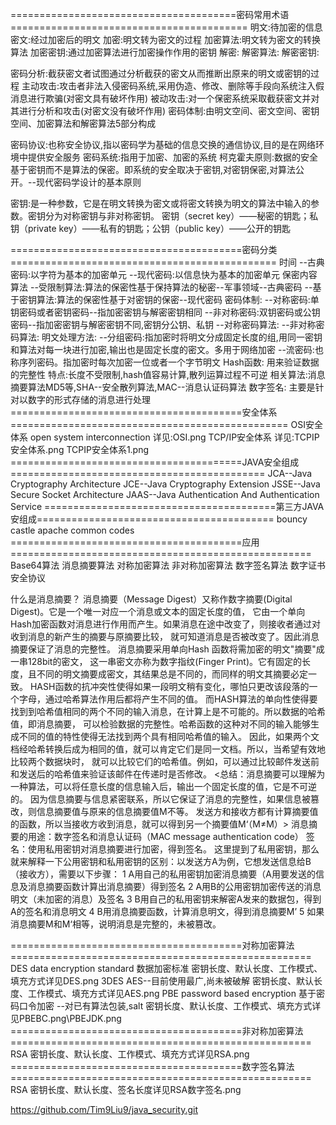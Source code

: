 =======================================密码常用术语=========================================
明文:待加密的信息
密文:经过加密后的明文
加密:明文转为密文的过程
加密算法:明文转为密文的转换算法
加密密钥:通过加密算法进行加密操作作用的密钥
解密:
解密算法:
解密密钥:

密码分析:截获密文者试图通过分析截获的密文从而推断出原来的明文或密钥的过程
主动攻击:攻击者非法入侵密码系统,采用伪造、修改、删除等手段向系统注入假消息进行欺骗(对密文具有破坏作用)
被动攻击:对一个保密系统采取截获密文并对其进行分析和攻击(对密文没有破坏作用)
密码体制:由明文空间、密文空间、密钥空间、加密算法和解密算法5部分构成

密码协议:也称安全协议,指以密码学为基础的信息交换的通信协议,目的是在网络环境中提供安全服务
密码系统:指用于加密、加密的系统
柯克霍夫原则:数据的安全基于密钥而不是算法的保密。即系统的安全取决于密钥,对密钥保密,对算法公开。--现代密码学设计的基本原则

密钥:是一种参数，它是在明文转换为密文或将密文转换为明文的算法中输入的参数。密钥分为对称密钥与非对称密钥。
密钥（secret key）——秘密的钥匙；私钥（private key）——私有的钥匙；公钥（public key）——公开的钥匙

========================================密码分类==============================================
时间
--古典密码:以字符为基本的加密单元
--现代密码:以信息快为基本的加密单元
保密内容算法
--受限制算法:算法的保密性基于保持算法的秘密--军事领域--古典密码
--基于密钥算法:算法的保密性基于对密钥的保密--现代密码
密码体制:
--对称密码:单钥密码或者密钥密码--指加密密钥与解密密钥相同
--非对称密码:双钥密码或公钥密码--指加密密钥与解密密钥不同,密钥分公钥、私钥
--对称密码算法:
--非对称密码算法:
明文处理方法:
--分组密码:指加密时将明文分成固定长度的组,用同一密钥和算法对每一块进行加密,输出也是固定长度的密文。多用于网络加密
--流密码:也称序列密码。指加密时每次加密一位或者一个字节明文
Hash函数:
用来验证数据的完整性
特点:长度不受限制,hash值容易计算,散列运算过程不可逆
相关算法:消息摘要算法MD5等,SHA--安全散列算法,MAC--消息认证码算法
数字签名:
主要是针对以数字的形式存储的消息进行处理
========================================安全体系================================================
OSI安全体系 open system interconnection
详见:OSI.png
TCP/IP安全体系
详见:TCPIP安全体系.png TCPIP安全体系1.png
========================================JAVA安全组成============================================
JCA--Java Cryptography Architecture
JCE--Java Cryptography Extension
JSSE--Java Secure Socket Architecture
JAAS--Java Authentication And Authentication Service
========================================第三方JAVA安组成=========================================
bouncy castle
apache common codes
========================================应用====================================================
Base64算法
消息摘要算法
对称加密算法
非对称加密算法
数字签名算法
数字证书
安全协议

什么是消息摘要？
      消息摘要（Message Digest）又称作数字摘要(Digital Digest)。它是一个唯一对应一个消息或文本的固定长度的值，
      它由一个单向Hash加密函数对消息进行作用而产生。如果消息在途中改变了，则接收者通过对收到消息的新产生的摘要与原摘要比较，
      就可知道消息是否被改变了。因此消息摘要保证了消息的完整性。 消息摘要采用单向Hash 函数将需加密的明文"摘要"成一串128bit的密文，
      这一串密文亦称为数字指纹(Finger Print)。它有固定的长度，且不同的明文摘要成密文，其结果总是不同的，而同样的明文其摘要必定一致。
      HASH函数的抗冲突性使得如果一段明文稍有变化，哪怕只更改该段落的一个字母，通过哈希算法作用后都将产生不同的值。
      而HASH算法的单向性使得要找到到哈希值相同的两个不同的输入消息，在计算上是不可能的。所以数据的哈希值，即消息摘要，
      可以检验数据的完整性。哈希函数的这种对不同的输入能够生成不同的值的特性使得无法找到两个具有相同哈希值的输入。
      因此，如果两个文档经哈希转换后成为相同的值，就可以肯定它们是同一文档。所以，当希望有效地比较两个数据块时，
      就可以比较它们的哈希值。例如，可以通过比较邮件发送前和发送后的哈希值来验证该邮件在传递时是否修改。
      <总结：消息摘要可以理解为一种算法，可以将任意长度的信息输入后，输出一个固定长度的值，它是不可逆的。
      因为信息摘要与信息紧密联系，所以它保证了消息的完整性，如果信息被篡改，则信息摘要值与原来的信息摘要值M不等。
      发送方和接收方都有计算摘要值的函数，所以当接收方收到消息，就可以得到另一个摘要值M‘（M≠M）>
      消息摘要的用途：数字签名和消息认证码（MAC message authentication code）
      签名：使用私用密钥对消息摘要进行加密，得到签名。
      这里提到了私用密钥，那么就来解释一下公用密钥和私用密钥的区别：以发送方A为例，它想发送信息给B（接收方），需要以下步骤：
      1 A用自己的私用密钥加密消息摘要（A用要发送的信息及消息摘要函数计算出消息摘要）得到签名
      2 A用B的公用密钥加密传送的消息明文（未加密的消息）及签名
      3 B用自己的私用密钥来解密A发来的数据包，得到A的签名和消息明文
      4 B用消息摘要函数，计算消息明文，得到消息摘要M’
      5 如果消息摘要M和M‘相等，说明消息是完整的，未被篡改。

========================================对称加密算法====================================================
DES data encryption standard 数据加密标准
密钥长度、默认长度、工作模式、填充方式详见DES.png
3DES
AES--目前使用最广,尚未被破解
密钥长度、默认长度、工作模式、填充方式详见AES.png
PBE password based encryption 基于密码口令加密 --对已有算法包装,salt
密钥长度、默认长度、工作模式、填充方式详见PBEBC.png\PBEJDK.png
========================================非对称加密算法====================================================
RSA
密钥长度、默认长度、工作模式、填充方式详见RSA.png
========================================数字签名算法====================================================
RSA
密钥长度、默认长度、签名长度详见RSA数字签名.png

https://github.com/Tim9Liu9/java_security.git